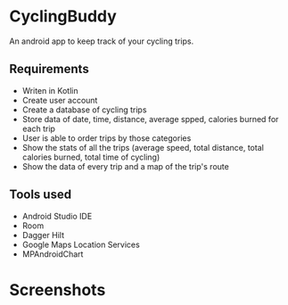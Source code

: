 # CyclingBuddy
An android app to keep track of your cycling trips.

## Requirements
- Writen in Kotlin
- Create user account
- Create a database of cycling trips
- Store data of date, time, distance, average spped, calories burned for each trip
- User is able to order trips by those categories
- Show the stats of all the trips (average speed, total distance, total calories burned, total time of cycling)
- Show the data of every trip and a map of the trip's route 

## Tools used
- Android Studio IDE
- Room
- Dagger Hilt
- Google Maps Location Services
- MPAndroidChart

# Screenshots
